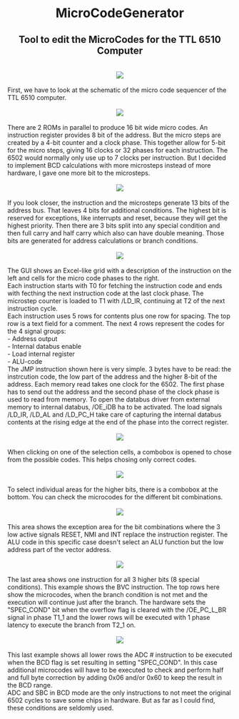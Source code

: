 <h1 style="text-align: center;">MicroCodeGenerator</h1>
<h2 style="text-align: center;">Tool to edit the MicroCodes for the TTL 6510 Computer</h2>
<br>
<div style="text-align: center;">
  <img src="docs/assets/images/main_screen.png" />
</div>
<br>
First, we have to look at the schematic of the micro code sequencer of the TTL 6510 computer.
<br><br>
<div style="text-align: center;">
  <img src="docs/assets/images/schematic.png" />
</div>
<br>
There are 2 ROMs in parallel to produce 16 bit wide micro codes. An instruction register provides 8 bit of the address. But the micro steps are created by a 4-bit counter and a clock phase. This together allow for 5-bit for the micro steps, giving 16 clocks or 32 phases for each instruction. The 6502 would normally only use up to 7 clocks per instruction. But I decided to implement BCD calculations with more microsteps instead of more hardware, I gave one more bit to the microsteps.
<br><br>
<div style="text-align: center;">
  <img src="docs/assets/images/ROM_signals.png" />
</div>
<br>
If you look closer, the instruction and the microsteps generate 13 bits of the address bus. That leaves 4 bits for additional conditions. The highest bit is reserved for exceptions, like interrupts and reset, because they will get the highest priority. Then there are 3 bits split into any special condition and then full carry and half carry which also can have double meaning. Those bits are generated for address calculations or branch conditions.
<br><br>
<div style="text-align: center;">
  <img src="docs/assets/images/jmp_example.png" />
</div>
<br>
The GUI shows an Excel-like grid with a description of the instruction on the left and cells for the micro code phases to the right. <br>
Each instruction starts with T0 for fetching the instruction code and ends with fecthing the next instruction code at the last clock phase. The microstep counter is loaded to T1 with /LD_IR, continuing at T2 of the next instruction cycle.<br>
Each instruction uses 5 rows for contents plus one row for spacing. The top row is a text field for a comment. The next 4 rows represent the codes for the 4 signal groups:<br>
- Address output<br>
- Internal databus enable<br>
- Load internal register<br>
- ALU-code<br>
The JMP instruction shown here is very simple. 3 bytes have to be read: the instrcution code, the low part of the address and the higher 8-bit of the address. Each memory read takes one clock for the 6502. The first phase has to send out the address and the second phase of the clock phase is used to read from memory. To open the databus driver from external memory to internal databus, /OE_iDB ha to be activated. The load signals /LD_IR, /LD_AL and /LD_PC_H take care of capturing the internal databus contents at the rising edge at the end of the phase into the correct register.
<br>
<br>
<div style="text-align: center;">
  <img src="docs/assets/images/combobox.png" />
</div>
<br>
When clicking on one of the selection cells, a combobox is opened to chose from the possible codes. This helps chosing only correct codes.
<br>
<br>
<div style="text-align: center;">
  <img src="docs/assets/images/area_selection.png" />
</div>
<br>
To select individual areas for the higher bits, there is a combobox at the bottom. You can check the microcodes for the different bit combinations.
<br>
<br>
<div style="text-align: center;">
  <img src="docs/assets/images/exceptions.png" />
</div>
<br>
This area shows the exception area for the bit combinations where the 3 low active signals RESET, NMI and INT replace the instruction register. The ALU code in this specific case doesn't select an ALU function but the low address part of the vector address.
<br>
<br>
<div style="text-align: center;">
  <img src="docs/assets/images/one_instruction.png" />
</div>
<br>
The last area shows one instruction for all 3 higher bits (8 special conditions). This example shows the BVC instruction. The top rows here show the microcodes, when the branch condition is not met and the execution will continue just after the branch. The hardware sets the "SPEC_COND" bit when the overflow flag is cleared with the /OE_PC_L_BR signal in phase T1_1 and the lower rows will be executed with 1 phase latency to execute the branch from T2_1 on.
<br>
<br>
<div style="text-align: center;">
  <img src="docs/assets/images/ADC_BCD.png" />
</div>
<br>
This last example shows all lower rows the ADC # instruction to be executed when the BCD flag is set resulting in setting "SPEC_COND". In this case additional microcodes will have to be executed to check and perform half and full byte correction by adding 0x06 and/or 0x60 to keep the result in the BCD range.<br>
ADC and SBC in BCD mode are the only instructions to not meet the original 6502 cycles to save some chips in hardware. But as far as I could find, these conditions are seldomly used.